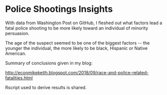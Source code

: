 # Police Shootings Insights

With data from Washington Post on GitHub, I fleshed out what factors lead a fatal police shooting to be more likely toward an individual of minority persuasion.

The age of the suspect seemed to be one of the biggest factors -- the younger the individual, the more likely to be black, Hispanic or Native American.

Summary of conclusions given in my blog:

http://econmikekeith.blogspot.com/2018/09/race-and-police-related-fatalities.html 

Rscript used to derive results is shared.

